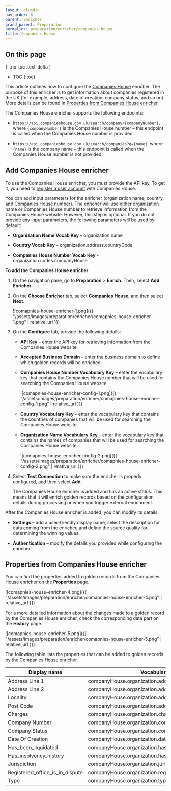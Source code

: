 ```yaml
---
layout: cluedin
nav_order: 6
parent: Enricher
grand_parent: Preparation
permalink: preparation/enricher/companies-house
title: Companies House
---
```

## On this page
{: .no_toc .text-delta }
- TOC
{:toc}

This article outlines how to configure the [Companies House](https://www.gov.uk/government/organisations/companies-house#:~:text=Companies%20House%20is%20the%20%EE%80%80official%20agency%EE%80%81) enricher. The purpose of this enricher is to get information about companies registered in the UK (for example, address, date of creation, company status, and so on). More details can be found in [Properties from Companies House enricher](#properties-from-companies-house-enricher).

The Companies House enricher supports the following endpoints:

- `https://api.companieshouse.gov.uk/search/company/{companyNumber}`, where `{companyNumber}` is the Companies House number – this endpoint is called when the Companies House number is provided.

- `https://api.companieshouse.gov.uk/search/companies?q={name}`, where `{name}` is the company name – this endpoint is called when the Companies House number is not provided.

## Add Companies House enricher

To use the Companies House enricher, you must provide the API key. To get it, you need to [register a user account](https://developer.company-information.service.gov.uk/signin) with Companies House.

You can add input parameters for the enricher (organization name, country, and Companies House number). The enricher will use either organization name or Companies House number to retrieve information from the Companies House website. However, this step is optional. If you do not provide any input parameters, the following parameters will be used by default:

- **Organization Name Vocab Key** – organization.name

- **Country Vocab Key** – organization.address.countryCode

- **Companies House Number Vocab Key** - organization.codes.companyHouse

**To add the Companies House enricher**

1. On the navigation pane, go to **Preparation** > **Enrich**. Then, select **Add Enricher**.

1. On the **Choose Enricher** tab, select **Companies House**, and then select **Next**.

    ![comapnies-house-enricher-1.png]({{ "/assets/images/preparation/enricher/comapnies-house-enricher-1.png" | relative_url }})

1. On the **Configure** tab, provide the following details:

    - **API Key** – enter the API key for retrieving information from the Companies House website.

    - **Accepted Business Domain** – enter the business domain to define which golden records will be enriched.

    - **Companies House Number Vocabulary Key** – enter the vocabulary key that contains the Companies House number that will be used for searching the Companies House website.

        ![comapnies-house-enricher-config-1.png]({{ "/assets/images/preparation/enricher/comapnies-house-enricher-config-1.png" | relative_url }})    

    - **Country Vocabulary Key** – enter the vocabulary key that contains the countries of companies that will be used for searching the Companies House website.

    - **Organization Name Vocabulary Key** – enter the vocabulary key that contains the names of companies that will be used for searching the Companies House website.

        ![comapnies-house-enricher-config-2.png]({{ "/assets/images/preparation/enricher/comapnies-house-enricher-config-2.png" | relative_url }})

1. Select **Test Connection** to make sure the enricher is properly configured, and then select **Add**.

    The Companies House enricher is added and has an active status. This means that it will enrich golden records based on the configuration details during processing or when you trigger external enrichment.

After the Companies House enricher is added, you can modify its details:

- **Settings** – add a user-friendly display name, select the description for data coming from the enricher, and define the source quality for determining the winning values.

- **Authentication** – modify the details you provided while configuring the enricher.

## Properties from Companies House enricher

You can find the properties added to golden records from the Companies House enricher on the **Properties** page.

![comapnies-house-enricher-4.png]({{ "/assets/images/preparation/enricher/comapnies-house-enricher-4.png" | relative_url }})

For a more detailed information about the changes made to a golden record by the Companies House enricher, check the corresponding data part on the **History** page.

![comapnies-house-enricher-5.png]({{ "/assets/images/preparation/enricher/comapnies-house-enricher-5.png" | relative_url }})

The following table lists the properties that can be added to golden records by the Companies House enricher.

| Display name | Vocabulary key |
|--|--|
| Address Line 1 | companyHouse.organization.address+addressLine1  |
| Address Line 2 | companyHouse.organization.address+addressLine2  |
| Locality | companyHouse.organization.address+locality |
| Post Code | companyHouse.organization.address+postCode |
| Charges | companyHouse.organization.charges |
| Company Number | companyHouse.organization.companyNumber |
| Company Status | companyHouse.organization.companyStatus |
| Date Of Creation | companyHouse.organization.dateOfCreation |
| Has_been_liquidated | companyHouse.organization.has_been_liquidated |
| Has_insolvency_history | companyHouse.organization.has_insolvency_history |
| Jurisdiction | companyHouse.organization.jurisdiction |
| Registered_office_is_in_dispute | companyHouse.organization.registered_office_is_in_dispute |
| Type | companyHouse.organization.type |